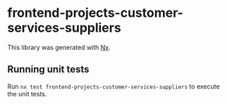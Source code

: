 # frontend-projects-customer-services-suppliers

This library was generated with [Nx](https://nx.dev).

## Running unit tests

Run `nx test frontend-projects-customer-services-suppliers` to execute the unit tests.
